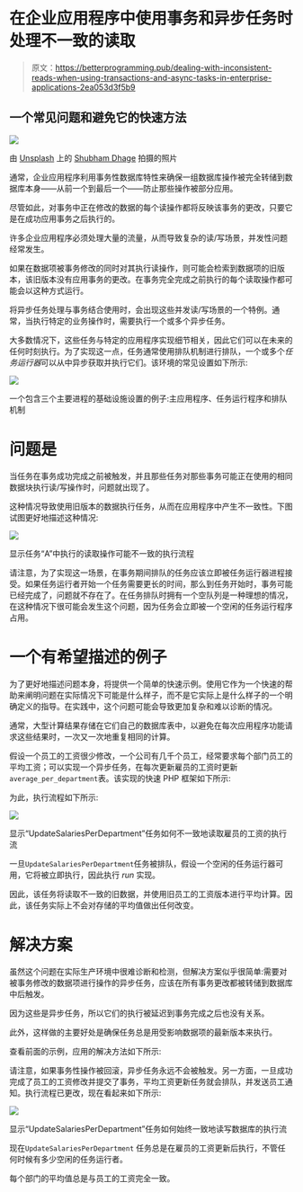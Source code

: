 # 在企业应用程序中使用事务和异步任务时处理不一致的读取

> 原文：<https://betterprogramming.pub/dealing-with-inconsistent-reads-when-using-transactions-and-async-tasks-in-enterprise-applications-2ea053d3f5b9>

## 一个常见问题和避免它的快速方法

![](img/02f3e12900ddc07ce50c8453e28a322e.png)

由 [Unsplash](https://unsplash.com?utm_source=medium&utm_medium=referral) 上的 [Shubham Dhage](https://unsplash.com/@theshubhamdhage?utm_source=medium&utm_medium=referral) 拍摄的照片

通常，企业应用程序利用事务性数据库特性来确保一组数据库操作被完全转储到数据库本身——从前一个到最后一个——防止那些操作被部分应用。

尽管如此，对事务中正在修改的数据的每个读操作都将反映该事务的更改，只要它是在成功应用事务之后执行的。

许多企业应用程序必须处理大量的流量，从而导致复杂的读/写场景，并发性问题经常发生。

如果在数据项被事务修改的同时对其执行读操作，则可能会检索到数据项的旧版本，该旧版本没有应用事务的更改。在事务完全完成之前执行的每个读取操作都可能会以这种方式运行。

将异步任务处理与事务结合使用时，会出现这些并发读/写场景的一个特例。通常，当执行特定的业务操作时，需要执行一个或多个异步任务。

大多数情况下，这些任务与特定的应用程序实现细节相关，因此它们可以在未来的任何时刻执行。为了实现这一点，任务通常使用排队机制进行排队，一个或多个*任务运行器*可以从中异步获取并执行它们。该环境的常见设置如下所示:

![](img/430fb3296e382a2eb0ae5e6548da94f5.png)

一个包含三个主要进程的基础设施设置的例子:主应用程序、任务运行程序和排队机制

# 问题是

当任务在事务成功完成之前被触发，并且那些任务对那些事务可能正在使用的相同数据块执行读/写操作时，问题就出现了。

这种情况导致使用旧版本的数据执行任务，从而在应用程序中产生不一致性。下图试图更好地描述这种情况:

![](img/aafba32ed235f3304b7d81a57c4be83a.png)

显示任务“A”中执行的读取操作可能不一致的执行流程

请注意，为了实现这一场景，在事务期间排队的任务应该立即被任务运行器进程接受。如果任务运行者开始一个任务需要更长的时间，那么到任务开始时，事务可能已经完成了，问题就不存在了。在任务排队时拥有一个空队列是一种理想的情况，在这种情况下很可能会发生这个问题，因为任务会立即被一个空闲的任务运行程序占用。

# 一个有希望描述的例子

为了更好地描述问题本身，将提供一个简单的快速示例。使用它作为一个快速的帮助来阐明问题在实际情况下可能是什么样子，而不是它实际上是什么样子的一个明确定义的指导。在实践中，这个问题可能会导致更加复杂和难以诊断的情况。

通常，大型计算结果存储在它们自己的数据库表中，以避免在每次应用程序功能请求这些结果时，一次又一次地重复相同的计算。

假设一个员工的工资很少修改，一个公司有几千个员工，经常要求每个部门员工的平均工资；可以实现一个异步任务，在每次更新雇员的工资时更新`average_per_department`表。该实现的快速 PHP 框架如下所示:

为此，执行流程如下所示:

![](img/37839c103dc8f9482c969624c9463862.png)

显示“UpdateSalariesPerDepartment”任务如何不一致地读取雇员的工资的执行流

一旦`UpdateSalariesPerDepartment`任务被排队，假设一个空闲的任务运行器可用，它将被立即执行，因此执行 *run* 实现。

因此，该任务将读取不一致的旧数据，并使用旧员工的工资版本进行平均计算。因此，该任务实际上不会对存储的平均值做出任何改变。

# 解决方案

虽然这个问题在实际生产环境中很难诊断和检测，但解决方案似乎很简单:需要对被事务修改的数据项进行操作的异步任务，应该在所有事务更改都被转储到数据库中后触发。

因为这些是异步任务，所以它们的执行被延迟到事务完成之后也没有关系。

此外，这样做的主要好处是确保任务总是用受影响数据项的最新版本来执行。

查看前面的示例，应用的解决方法如下所示:

请注意，如果事务性操作被回滚，异步任务永远不会被触发。另一方面，一旦成功完成了员工的工资修改并提交了事务，平均工资更新任务就会排队，并发送员工通知。执行流程已更改，现在看起来如下所示:

![](img/111f662bfe56c41876aff24eb29b073c.png)

显示“UpdateSalariesPerDepartment”任务如何始终一致地读写数据库的执行流

现在`UpdateSalariesPerDepartment` 任务总是在雇员的工资更新后执行，不管任何时候有多少空闲的任务运行者。

每个部门的平均值总是与员工的工资完全一致。